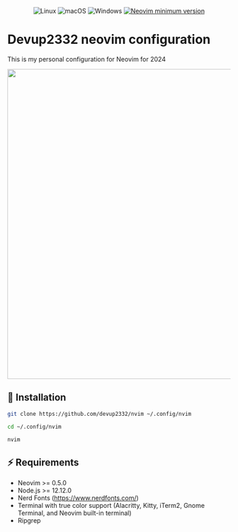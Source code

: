 <div align="center">
    <p>
        <a>
          <img alt="Linux" src="https://img.shields.io/badge/Linux-%23.svg?style=flat-square&logo=linux&color=FCC624&logoColor=black" />
        </a>
        <a>
          <img alt="macOS" src="https://img.shields.io/badge/macOS-%23.svg?style=flat-square&logo=apple&color=000000&logoColor=white" />
        </a>
        <a>
          <img alt="Windows" src="https://img.shields.io/badge/Windows-%23.svg?style=flat-square&logo=windows&color=0078D6&logoColor=white" />
        </a>
        <a href="https://github.com/neovim/neovim/releases/tag/stable">
          <img src="https://img.shields.io/badge/Neovim-0.10.1-blueviolet.svg?style=flat-square&logo=Neovim&logoColor=green" alt="Neovim minimum version"/>
        </a>
    </p>
</div>

# Devup2332 neovim configuration

This is my personal configuration for Neovim for 2024

<p align="center" gap="20px">
    <img src="https://res.cloudinary.com/dder8kjda/image/upload/v1728621862/Screenshot_2024-10-10_23-43-44_yfxwr2.png" width="700px"/>
</p>

## 🚀 Installation

```bash
git clone https://github.com/devup2332/nvim ~/.config/nvim
```

```bash
cd ~/.config/nvim 
```

```bash
nvim
```

## ⚡️ Requirements

- Neovim >= 0.5.0
- Node.js >= 12.12.0
- Nerd Fonts (https://www.nerdfonts.com/)
- Terminal with true color support (Alacritty, Kitty, iTerm2, Gnome Terminal, and Neovim built-in terminal)
- Ripgrep
